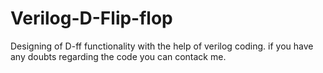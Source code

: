 # Verilog-D-Flip-flop
Designing of D-ff functionality with the help of verilog coding.
if you have any doubts regarding the code you can contack me.
